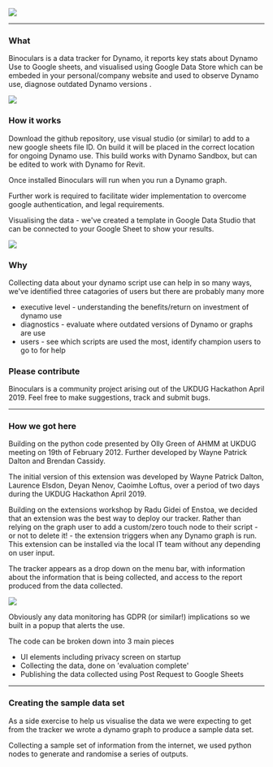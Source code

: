 ![](https://github.com/WaynePatrickDalton/Tracker/blob/master/Images/Slide1.PNG)
________________

### What ###

Binoculars is a data tracker for Dynamo, it reports key stats about Dynamo Use to Google sheets, and visualised using Google Data Store which can be embeded in your personal/company website and used to observe Dynamo use, diagnose outdated Dynamo versions .


![](https://github.com/WaynePatrickDalton/Tracker/blob/master/Images/Slide6.PNG)


### How it works ###

Download the github repository, use visual studio (or similar) to add to a new google sheets file ID. On build it will be placed in the correct location for ongoing Dynamo use. This build works with Dynamo Sandbox, but can be edited to work with Dynamo for Revit. 

Once installed Binoculars will run when you run a Dynamo graph.

Further work is required to facilitate wider implementation to overcome google authentication, and legal requirements.

Visualising the data - we've created a template in Google Data Studio that can be connected to your Google Sheet to show your results. 

![](https://github.com/WaynePatrickDalton/Tracker/blob/master/Images/Copy_of_ET_Dashboard-1.png)

### Why ###

Collecting data about your dynamo script use can help in so many ways, we've identified three catagories of users but there are probably many more
- executive level - understanding the benefits/return on investment of dynamo use
- diagnostics - evaluate where outdated versions of Dynamo or graphs are use
- users - see which scripts are used the most, identify champion users to go to for help

### Please contribute ###

Binoculars is a community project arising out of the UKDUG Hackathon April 2019. Feel free to make suggestions, track and submit bugs. 
_____________

### How we got here ### 

Building on the python code presented by Olly Green of AHMM at UKDUG meeting on 19th of February 2012.
Further developed by Wayne Patrick Dalton and Brendan Cassidy.

The initial version of this extension was developed by Wayne Patrick Dalton, Laurence Elsdon, Deyan Nenov, Caoimhe Loftus, over a period of two days during the UKDUG Hackathon April 2019.

Building on the extensions workshop by Radu Gidei of Enstoa, we decided that an extension was the best way to deploy our tracker. 
Rather than relying on the graph user to add a custom/zero touch node to their script - or not to delete it! - the extension triggers when any Dynamo graph is run. This extension can be installed via the local IT team without any depending on user input.

The tracker appears as a drop down on the menu bar, with information about the information that is being collected, and access to the report produced from the data collected.

![](https://github.com/WaynePatrickDalton/Tracker/blob/master/Images/Slide10.PNG)

Obviously any data monitoring has GDPR (or similar!) implications so we built in a popup that alerts the use. 

The code can be broken down into 3 main pieces 

- UI elements including privacy screen on startup
- Collecting the data, done on 'evaluation complete' 
- Publishing the data collected using Post Request to Google Sheets

________________

### Creating the sample data set ###

As a side exercise to help us visualise the data we were expecting to get from the tracker we wrote a dynamo graph to produce a sample data set.

Collecting a sample set of information from the internet, we used python nodes to generate and randomise a series of outputs.
